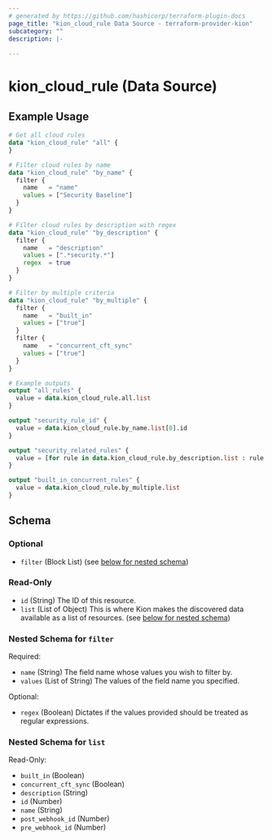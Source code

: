 ```yaml
---
# generated by https://github.com/hashicorp/terraform-plugin-docs
page_title: "kion_cloud_rule Data Source - terraform-provider-kion"
subcategory: ""
description: |-
  
---
```


# kion_cloud_rule (Data Source)



## Example Usage

```terraform
# Get all cloud rules
data "kion_cloud_rule" "all" {
}

# Filter cloud rules by name
data "kion_cloud_rule" "by_name" {
  filter {
    name   = "name"
    values = ["Security Baseline"]
  }
}

# Filter cloud rules by description with regex
data "kion_cloud_rule" "by_description" {
  filter {
    name   = "description"
    values = [".*security.*"]
    regex  = true
  }
}

# Filter by multiple criteria
data "kion_cloud_rule" "by_multiple" {
  filter {
    name   = "built_in"
    values = ["true"]
  }
  filter {
    name   = "concurrent_cft_sync"
    values = ["true"]
  }
}

# Example outputs
output "all_rules" {
  value = data.kion_cloud_rule.all.list
}

output "security_rule_id" {
  value = data.kion_cloud_rule.by_name.list[0].id
}

output "security_related_rules" {
  value = [for rule in data.kion_cloud_rule.by_description.list : rule.name]
}

output "built_in_concurrent_rules" {
  value = data.kion_cloud_rule.by_multiple.list
}
```

<!-- schema generated by tfplugindocs -->
## Schema

### Optional

- `filter` (Block List) (see [below for nested schema](#nestedblock--filter))

### Read-Only

- `id` (String) The ID of this resource.
- `list` (List of Object) This is where Kion makes the discovered data available as a list of resources. (see [below for nested schema](#nestedatt--list))

<a id="nestedblock--filter"></a>
### Nested Schema for `filter`

Required:

- `name` (String) The field name whose values you wish to filter by.
- `values` (List of String) The values of the field name you specified.

Optional:

- `regex` (Boolean) Dictates if the values provided should be treated as regular expressions.


<a id="nestedatt--list"></a>
### Nested Schema for `list`

Read-Only:

- `built_in` (Boolean)
- `concurrent_cft_sync` (Boolean)
- `description` (String)
- `id` (Number)
- `name` (String)
- `post_webhook_id` (Number)
- `pre_webhook_id` (Number)
